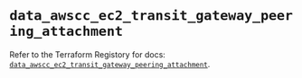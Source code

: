 # `data_awscc_ec2_transit_gateway_peering_attachment`

Refer to the Terraform Registory for docs: [`data_awscc_ec2_transit_gateway_peering_attachment`](https://registry.terraform.io/providers/hashicorp/awscc/0.70.0/docs/data-sources/ec2_transit_gateway_peering_attachment).
